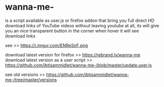 # wanna-me-
is a script available as user.js or firefox addon that bring you full direct HD download links of YouTube videos without leaving youtube at all, its will give you an nice transparent button in the corner when hover it will see download links

see >> https://i.imgur.com/ENReSnF.png

download latest version for firefox >> https://rebrand.ly/wanna-me <br/>
download latest version as a user script >> https://github.com/ibtisammidlet/wanna-me-/blob/master/update.user.js

see old versions >> https://github.com/ibtisammidlet/wanna-me-/tree/master/versions
